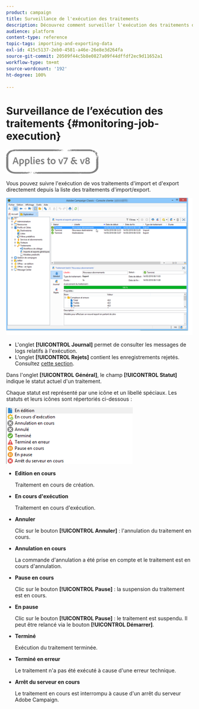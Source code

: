 ```yaml
---
product: campaign
title: Surveillance de l'exécution des traitements
description: Découvrez comment surveiller l'exécution des traitements d'import et d'export.
audience: platform
content-type: reference
topic-tags: importing-and-exporting-data
exl-id: 415c5137-2eb0-4581-a46e-26e8e3d264fa
source-git-commit: 20509f44c5b8e0827a09f44dffdf2ec9d11652a1
workflow-type: tm+mt
source-wordcount: '192'
ht-degree: 100%

---
```


# Surveillance de l’exécution des traitements {#monitoring-job-execution}

![](../../assets/common.svg)

Vous pouvez suivre l&#39;exécution de vos traitements d&#39;import et d&#39;export directement depuis la liste des traitements d&#39;import/export.

![](assets/s_ncs_user_export_list_and_details.png)

* L&#39;onglet **[!UICONTROL Journal]** permet de consulter les messages de logs relatifs à l&#39;exécution.
* L’onglet **[!UICONTROL Rejets]** contient les enregistrements rejetés. Consultez [cette section](../../platform/using/executing-import-jobs.md#behavior-in-the-event-of-an-error).

Dans l&#39;onglet **[!UICONTROL Général]**, le champ **[!UICONTROL Statut]** indique le statut actuel d&#39;un traitement.

Chaque statut est représenté par une icône et un libellé spéciaux. Les statuts et leurs icônes sont répertoriés ci-dessous :

![](assets/s_ncs_user_export_status.png)

* **Edition en cours**

   Traitement en cours de création.

* **En cours d&#39;exécution**

   Traitement en cours d&#39;exécution.

* **Annuler**

   Clic sur le bouton **[!UICONTROL Annuler]** : l&#39;annulation du traitement en cours.

* **Annulation en cours**

   La commande d&#39;annulation a été prise en compte et le traitement est en cours d&#39;annulation.

* **Pause en cours**

   Clic sur le bouton **[!UICONTROL Pause]** : la suspension du traitement est en cours.

* **En pause**

   Clic sur le bouton **[!UICONTROL Pause]** : le traitement est suspendu. Il peut être relancé via le bouton **[!UICONTROL Démarrer]**.

* **Terminé**

   Exécution du traitement terminée.

* **Terminé en erreur**

   Le traitement n&#39;a pas été exécuté à cause d&#39;une erreur technique.

* **Arrêt du serveur en cours**

   Le traitement en cours est interrompu à cause d&#39;un arrêt du serveur Adobe Campaign.
